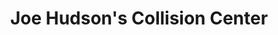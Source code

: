---
title: "Joe Hudson's Collision Center"
url: /cleburne/joe-hudsons-collision-center/
shop: Autowerkstatt
---